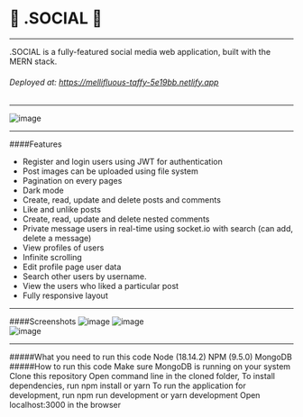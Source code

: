 # 🎢 .SOCIAL 🎢 
___

.SOCIAL is a fully-featured social media web application, built with the MERN stack.

###### Deployed at: https://mellifluous-taffy-5e19bb.netlify.app
___
![image](../Frontend/src/Assets/screen5.png)
___
####Features

- Register and login users using JWT for authentication
- Post images can be uploaded using file system
- Pagination on every pages
- Dark mode
- Create, read, update and delete posts and comments
- Like and unlike posts
- Create, read, update and delete nested comments
- Private message users in real-time using socket.io with search (can add, delete a message)
- View profiles of users 
- Infinite scrolling
- Edit profile page user data
- Search other users by username.
- View the users who liked a particular post
- Fully responsive layout
___
####Screenshots
![image](../Frontend/src/Assets/screen1.png)
![image](../Frontend/src/Assets/screen4.png)\
![image](../Frontend/src/Assets/screen3.png)
___

#####What you need to run this code
Node (18.14.2)
NPM (9.5.0)
MongoDB 
#####How to run this code
Make sure MongoDB is running on your system
Clone this repository
Open command line in the cloned folder,
To install dependencies, run  npm install  or yarn
To run the application for development, run  npm run development  or yarn development
Open localhost:3000 in the browser